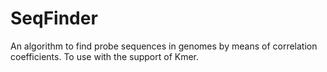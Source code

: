 # SeqFinder
An algorithm to find probe sequences in genomes by means of correlation coefficients.
To use with the support of Kmer.
